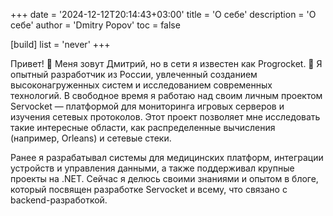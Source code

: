 +++
date = '2024-12-12T20:14:43+03:00'
title = 'О себе'
description = 'О себе'
author = 'Dmitry Popov'
toc = false

[build]
  list = 'never'
+++

Привет! 👋 Меня зовут Дмитрий, но в сети я известен как Progrocket. 🚀 
Я опытный разработчик из России, увлеченный созданием высоконагруженных систем и исследованием современных технологий. 
В свободное время я работаю над своим личным проектом Servocket — платформой для мониторинга игровых серверов и изучения сетевых протоколов. 
Этот проект позволяет мне исследовать такие интересные области, как распределенные вычисления (например, Orleans) и сетевые стеки.

Ранее я разрабатывал системы для медицинских платформ, интеграции устройств и управления данными, а также поддерживал крупные проекты на .NET. 
Сейчас я делюсь своими знаниями и опытом в блоге, который посвящен разработке Servocket и всему, что связано с backend-разработкой.